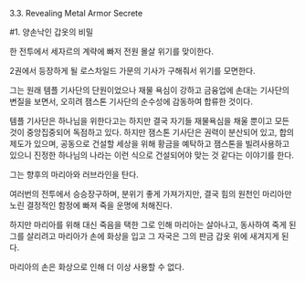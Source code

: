 3.3. Revealing Metal Armor Secrete

#1. 양손낙인 갑옷의 비밀

한 전투에서 세자르의 계략에 빠저 전원 몰살 위기를 맞이한다.

2권에서 등장하게 될 로스차일드 가문의 기사가 구해줘서 위기를 모면한다.

그는 원래 템플 기사단의 단원이었으나 재물 욕심이 강하고 금융업에 손대는 기사단의 변질을 보면서, 오히려 잼스톤 기사단의 순수성에 감동하여 합류한 것이다.

템플 기사단은 하나님을 위한다고는 하지만 결국 자기들 재물욕심을 채울 뿐이고 모든 것이 중앙집중되어 독점하고 있다. 하지만 잼스톤 기사단은 권력이 분산되어 있고, 합의제도가 있으며, 공동으로 건설할 세상을 위해 황금을 예탁하고 잼스톤을 빌려사용하고 있으니 진정한 하나님의 나라는 이런 식으로 건설되어야 맞는 것 같다는 이야기를 한다.

그는 향후의 마리아와 러브라인을 탄다.

여러번의 전투에서 승승장구하며, 분위기 좋게 가져가지만, 결국 힘의 원천인 마리아만 노린 결정적인 함정에 빠져 죽을 운명에 처해진다.

하지만 마리아를 위해 대신 죽음을 택한 그로 인해 마리아는 살아나고, 동사하여 죽게 된 그를 살리려고 마리아가 손에 화상을 입고 그 자국은 그의 판금 갑옷 위에 새겨지게 된다.

마리아의 손은 화상으로 인해 더 이상 사용할 수 없다.
